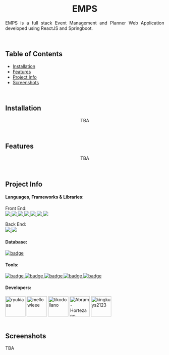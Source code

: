 <!--suppress ALL -->

<!-- Project Banner -->

<!-- Project Title -->

<h1 align="center">EMPS</h1>

<!-- Project Descripton -->

<p align="justify">
    EMPS is a full stack Event Management and Planner Web Application developed using ReactJS and Springboot.
</p>

<br>

<!-- Project Table of Contents -->

## Table of Contents
- [Installation](#installation)
- [Features](#features)
- [Project Info](#project-info)
- [Screenshots](#screenshots)

<br>

<!-- Project Installation -->
## Installation
<p align="center">TBA</p>

<br>

<!-- Project Features -->

## Features
<p align="center">TBA</p>

<br>

<!-- Project Info -->

## Project Info

#### Languages, Frameworks & Libraries:

Front End: <br>
<a href="#languages-frameworks--libraries">
    <img src="https://img.shields.io/badge/CSS3-1572B6?style=for-the-badge&logo=css3&logoColor=white" />
</a>
<a href="#languages-frameworks--libraries">
    <img src="https://img.shields.io/badge/HTML5-E34F26?style=for-the-badge&logo=html5&logoColor=white" />
</a>
<a href="#languages-frameworks--libraries">
    <img src="https://img.shields.io/badge/JavaScript-323330?style=for-the-badge&logo=javascript&logoColor=F7DF1E" />
</a>
<a href="#languages-frameworks--libraries">
 <img src="https://img.shields.io/badge/React-20232A?style=for-the-badge&logo=react&logoColor=61DAFB" />
</a>
<a href="#languages-frameworks--libraries">
 <img src="https://img.shields.io/badge/axios-671ddf?&style=for-the-badge&logo=axios&logoColor=white" />
</a>
<a href="#languages-frameworks--libraries">
  <img src="https://img.shields.io/badge/Vite-B73BFE?style=for-the-badge&logo=vite&logoColor=FFD62E" />
</a>
<a href="#languages-frameworks--libraries">
  <img src="https://img.shields.io/badge/Material%20UI-007FFF?style=for-the-badge&logo=mui&logoColor=white" />
</a>

Back End: <br>
<a href="#languages-frameworks--libraries">
 <img src="https://img.shields.io/badge/Spring_Boot-6DB33F?style=for-the-badge&logo=spring-boot&logoColor=white" />
</a>
<a href="#languages-frameworks--libraries">
    <img src="https://img.shields.io/badge/java-%23ED8B00.svg?style=for-the-badge&logo=openjdk&logoColor=white" />
</a>

#### Database:
<a href="#database">
    <img alt="badge" src="https://img.shields.io/badge/mysql-%2300f.svg?style=for-the-badge&logo=mysql&logoColor=white" />
</a>

#### Tools:

<a href="#tools">
    <img alt="badge" src="https://img.shields.io/badge/Visual%20Studio%20Code-0078d7.svg?style=for-the-badge&logo=visual-studio-code&logoColor=white" />
</a>
<a href="#tools">
    <img alt="badge" src="https://img.shields.io/badge/Eclipse-2C2255?style=for-the-badge&logo=eclipse&logoColor=white" />
</a>
<a href="#tools">
    <img alt="badge" src="https://img.shields.io/badge/IntelliJ_IDEA-000000.svg?style=for-the-badge&logo=intellij-idea&logoColor=white" />
</a>
<a href="#tools">
    <img alt="badge" src="https://img.shields.io/badge/git-%23F05033.svg?style=for-the-badge&logo=git&logoColor=white" />
</a>
<a href="#tools">
    <img alt="badge" src="https://img.shields.io/badge/ClickUp-white?style=for-the-badge&logo=ClickUp&logoColor=black" />
</a>

<br>

#### Developers:
  <a href="#developers">
    <a href="https://github.com/pawekz"><img width="64" title="Busarang, Renee Kiara P." src="https://avatars.githubusercontent.com/u/99311033" alt="ryukiaaa" /></a>
    <a href="https://github.com/neilbas"><img width="64" title="Dakay, Miguel Antontio T." src="https://avatars.githubusercontent.com/u/168957596" alt="mellowieee" /></a>
    <a href="https://github.com/neilbas"><img width="64" title="Dollano, Jericho Sam M." src="https://avatars.githubusercontent.com/u/89129713" alt="tikodollano" /></a>
    <a href="https://github.com/Amarok1214"><img width="64" title="Hortezano, Abram John R." src="https://avatars.githubusercontent.com/u/104684103?v=4" alt="Abram-Hortezano" /></a>
    <a href="https://github.com/kingkuys2123"><img width="64" title="Quitco, Kyle Matthew M." src="https://avatars.githubusercontent.com/u/114457180?v=4" alt="kingkuys2123" /></a>
  </a>

<br>
<br>

## Screenshots
TBA
